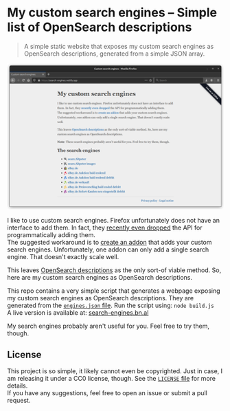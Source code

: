 # My custom search engines – Simple list of OpenSearch descriptions

> A simple static website that exposes my custom search engines as OpenSearch descriptions, generated from a simple JSON array.

![A screenshot of the website](screenshot.png)

I like to use custom search engines. Firefox unfortunately does not have an interface to add them. In fact, they [recently even dropped](https://www.fxsitecompat.dev/en-CA/docs/2020/window-external-addsearchprovider-is-now-a-dummy-function/) the API for programmatically adding them.  
The suggested workaround is to [create an addon](https://developer.mozilla.org/en-US/docs/Mozilla/Add-ons/WebExtensions/manifest.json/chrome_settings_overrides) that adds your custom search engines. Unfortunately, one addon can only add a single search engine. That doesn't exactly scale well.

This leaves [OpenSearch descriptions](https://developer.mozilla.org/en-US/docs/Web/OpenSearch) as the only sort-of viable method. So, here are my custom search engines as OpenSearch descriptions.

This repo contains a very simple script that generates a webpage exposing my custom search engines as OpenSearch descriptions. They are generated from the [`engines.json` file](engines.json). Run the script using: `node build.js`  
A live version is available at: [search-engines.bn.al](https://search-engines.bn.al/)

My search engines probably aren't useful for you. Feel free to try them, though.

## License

This project is so simple, it likely cannot even be copyrighted. Just in case, I am releasing it under a CC0 license, though. See the [`LICENSE` file](LICENSE) for more details.  
If you have any suggestions, feel free to open an issue or submit a pull request.
